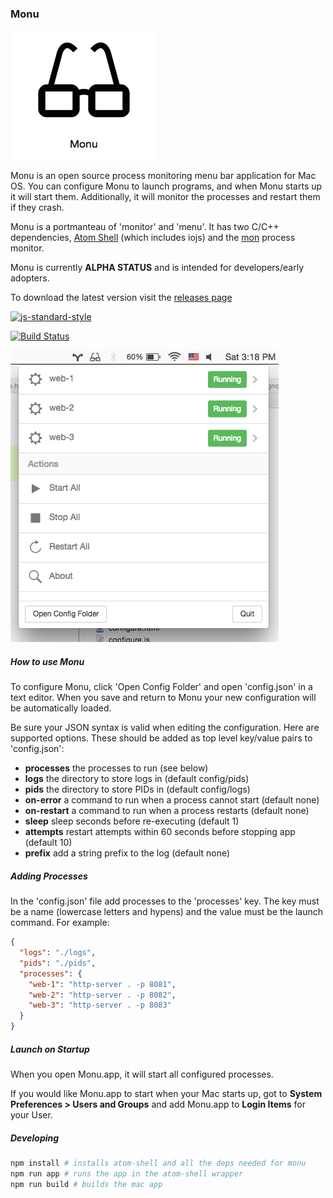 ### Monu

![app.png](app.png)

Monu is an open source process monitoring menu bar application for Mac OS. You can configure Monu to launch programs, and when Monu starts up it will start them. Additionally, it will monitor the processes and restart them if they crash.

Monu is a portmanteau of 'monitor' and 'menu'. It has two C/C++ dependencies, [Atom Shell](https://github.com/atom/atom-shell) (which includes iojs) and the [mon](https://github.com/tj/mon) process monitor.

Monu is currently **ALPHA STATUS** and is intended for developers/early adopters.

To download the latest version visit the [releases page](https://github.com/maxogden/monu/releases)

[![js-standard-style](https://raw.githubusercontent.com/feross/standard/master/badge.png)](https://github.com/feross/standard)

[![Build Status](https://travis-ci.org/maxogden/monu.svg?branch=master)](https://travis-ci.org/maxogden/monu)

![screenshot.png](screenshot.png)

##### How to use Monu

To configure Monu, click 'Open Config Folder' and open 'config.json' in a text editor. When you save and return to Monu your new configuration will be automatically loaded.

Be sure your JSON syntax is valid when editing the configuration. Here are supported options. These should be added as top level key/value pairs to 'config.json':

<ul>
  <li><b>processes</b> the processes to run (see below)</li>
  <li><b>logs</b> the directory to store logs in (default config/pids)</li>
  <li><b>pids</b> the directory to store PIDs in (default config/logs)</li>
  <li><b>on-error</b> a command to run when a process cannot start (default none)</li>
  <li><b>on-restart</b> a command to run when a process restarts (default none)</li>
  <li><b>sleep</b> sleep seconds before re-executing (default 1)</li>
  <li><b>attempts</b> restart attempts within 60 seconds before stopping app (default 10)</li>
  <li><b>prefix</b> add a string prefix to the log (default none)</li>
</ul>

##### Adding Processes

In the 'config.json' file add processes to the 'processes' key. The key must be a name (lowercase letters and hypens) and the value must be the launch command. For example:

```json
{
  "logs": "./logs",
  "pids": "./pids",
  "processes": {
    "web-1": "http-server . -p 8081",
    "web-2": "http-server . -p 8082",
    "web-3": "http-server . -p 8083"
  }
}
```

##### Launch on Startup

When you open Monu.app, it will start all configured processes.

If you would like Monu.app to start when your Mac starts up, got to <b>System Preferences &gt; Users and Groups</b> and add Monu.app to <b>Login Items</b> for your User.

##### Developing

```bash
npm install # installs atom-shell and all the deps needed for monu
npm run app # runs the app in the atom-shell wrapper
npm run build # builds the mac app
```
